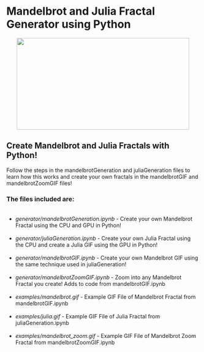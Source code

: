 # Mandelbrot and Julia Fractal Generator using Python</font>

<p align="center">
  <img src="https://user-images.githubusercontent.com/83566650/203684214-d9ec6ea9-5540-4345-bb76-33fad24df256.png" height="240" width="450" >
</p>

## Create Mandelbrot and Julia Fractals with Python! 

Follow the steps in the mandelbrotGeneration and juliaGeneration files to learn how this works and create your own fractals in the mandelbrotGIF and mandelbrotZoomGIF files!
### The files included are:
<ul style=“list-style-type:circle”>
<br/><li><i>generator/mandelbrotGeneration.ipynb</i> - Create your own Mandelbrot Fractal using the CPU and GPU in Python!</li>
<br/><li><i>generator/juliaGeneration.ipynb</i> - Create your own Julia Fractal using the CPU and create a Julia GIF using the GPU in Python!</li>
<br/><li><i>generator/mandelbrotGIF.ipynb</i> - Create your own Mandelbrot GIF using the same technique used in juliaGeneration!</li>
<br/><li><i>generator/mandelbrotZoomGIF.ipynb</i> - Zoom into any Mandelbrot Fractal you create! Adds to code from mandelbrotGIF.ipynb</li>
<br/><li><i>examples/mandelbrot.gif</i> - Example GIF File of Mandelbrot Fractal from mandelbrotGIF.ipynb</li>
<br/><li><i>examples/julia.gif</i> - Example GIF File of Julia Fractal from juliaGeneration.ipynb</li>
<br/><li><i>examples/mandelbrot_zoom.gif</i> - Example GIF File of Mandelbrot Zoom Fractal from mandelbrotZoomGIF.ipynb</li>

</ul>

